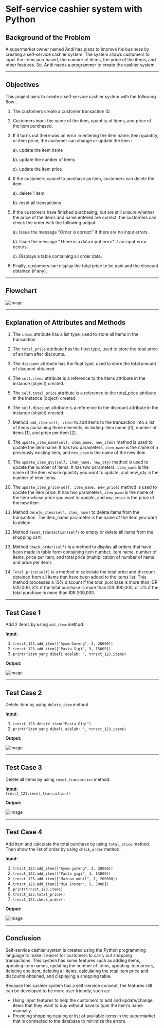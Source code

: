 # Self-service cashier system with Python
                                                                                                                                                                                                                                                                                                                                                                                                                                                                                                                                     
## Background of the Problem
A supermarket owner named Andi has plans to improve his business by creating a self-service cashier system. The system allows customers to input the items purchased, the number of items, the price of the items, and other features. So, Andi needs a programmer to create the cashier system.

---

## Objectives
This project aims to create a self-service cashier system with the following flow :

1. The customers create a customer transaction ID.
2. Customers input the name of the item, quantity of items, and price of the item purchased.
3. If it turns out there was an error in entering the item name, item quantity, or item price, the customer can change or update the item :
   
   a). update the item name
   
   b). update the number of items
   
   c). update the item price
4. If the customers cancel to purchase an item, customers can delete the item:
   
   a). delete 1 item
   
   b). reset all transactions
   
5. If the customers have finished purchasing, but are still unsure whether the price of the items and name entered are correct, the customers can check the order with the following output:
   
   a). Issue the message "Order is correct" if there are no input errors.
   
   b). Issue the message "There is a data input error" if an input error occurs.
   
   c). Displays a table containing all order data.
   
7. Finally, customers can display the total price to be paid and the discount obtained (if any).

---

## Flowchart
![image](https://github.com/christinadkusuma/Self-service-cashier-system/blob/main/img/Flowchart.png)

---

## Explanation of Attributes and Methods

1. The `items` attribute has a list type, used to store all items in the transaction.
   
2. The `total_price` attribute has the float type, used to store the total price of an item after discounts.

3. The `discount` attribute has the float type, used to store the total amount of discount obtained.
   
4. The `self.items` attribute is a reference to the items attribute in the instance (object) created.
   
5. The `self.total_price` attribute is a reference to the total_price attribute in the instance (object) created.

6. The `self.discount` attribute is a reference to the discount attribute in the instance (object) created.
   
7. Method `add_item(self, item)` to add items to the transaction into a list of items containing three elements, including: item name [0], number of items [1], and price per item [2].
   
8. The `update_item_name(self, item_name, new_item)` method is used to update the item name. It has two parameters, `item_name` is the name of a previously existing item, and `new_item` is the name of the new item.
    
9. The `update_item_qty(self, item_name, new_qty)` method is used to update the number of items. It has two parameters, `item_name` is the name of the item whose quantity you want to update, and new_qty is the number of new items.
    
10. The `update_item_price(self, item_name, new_price)` method is used to update the item price. It has two parameters, `item_name` is the name of the item whose price you want to update, and `new_price` is the price of the new item.
    
11. Method `delete_item(self, item_name)` to delete items from the transaction. The item_name parameter is the name of the item you want to delete.
    
12.	Method `reset_transaction(self)` to empty or delete all items from the shopping cart.
    
13. Method `check_order(self)` is a method to display all orders that have been made in table form containing item number, item name, number of items, price per item, and total price (multiplication of number of items and price per item).
    
14.	`Total_price(self)` is a method to calculate the total price and discount obtained from all items that have been added to the items list. This method processes a 10% discount if the total purchase is more than IDR 500,000, 8% if the total purchase is more than IDR 300,000, or 5% if the total purchase is more than IDR 200,000.

---

## Test Case 1
Add 2 items by using `add_item` method.

**Input:**
1. `trnsct_123.add_item(["Ayam Goreng", 2, 20000])`
2. `trnsct_123.add_item(["Pasta Gigi", 3, 15000])`
3. `print("Item yang dibeli adalah: ", trnsct_123.items)`

**Output:**

![image](https://github.com/christinadkusuma/Self-service-cashier-system/blob/main/img/test%20case%201.png)

---
## Test Case 2
Delete item by using `delete_item` method.

**Input:**<br />
1. `trnsct_123.delete_item("Pasta Gigi")`
2. `print("Item yang dibeli adalah: ", trnsct_123.items)`

**Output:**<br />

![image](https://github.com/christinadkusuma/Self-service-cashier-system/blob/main/img/test%20case%202.png)

---
## Test Case 3
Delete all items by using `reset_transaction` method.

**Input:**<br />
`trnsct_123.reset_transaction()`


**Output:**

![image](https://github.com/christinadkusuma/Self-service-cashier-system/blob/main/img/test%20case%203.png)

---
## Test Case 4
Add item and calculate the total purchase by using `total_price` method. Then show the list of order by using `check_order` method.

**Input:**<br />
1. `trnsct_123.add_item(["Ayam goreng", 2, 20000])`
2. `trnsct_123.add_item(["Pasta gigi", 3, 15000])`
3. `trnsct_123.add_item(["Mainan mobil", 1, 200000])`
4. `trnsct_123.add_item(["Mie Instan", 5, 3000])`
5. `print(trnsct_123.items)`
6. `trnsct_123.total_price()`
7. `trnsct_123.check_order()`

**Output:**<br />

![image](https://github.com/christinadkusuma/Self-service-cashier-system/blob/main/img/test%20case%204.png)


---
## Conclusion
Self-service cashier system is created using the Python programming language to make it easier for customers to carry out shopping transactions. This system has some features such as adding items, updating item names, updating the number of items, updating item prices, deleting one item, deleting all items, calculating the total item price and discounts obtained, and displaying a shopping table.

Because this cashier system has a self-service concept, the features still can be developed to be more user friendly, such as:

  - Using input features to help the customers to add and update/change items that they want to buy without have to type the item's name manually.
  - Providing shopping catalog or list of available items in the supermarket that is connected to the database to minimize the errors. 

​


    

   


